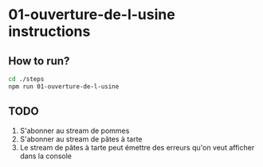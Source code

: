 # 01-ouverture-de-l-usine instructions

## How to run?

```Bash
cd ./steps
npm run 01-ouverture-de-l-usine
```

## TODO

1. S'abonner au stream de pommes
2. S'abonner au stream de pâtes à tarte
3. Le stream de pâtes à tarte peut émettre des erreurs qu'on veut afficher dans la console
